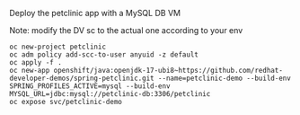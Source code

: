 Deploy the petclinic app with a MySQL DB VM

Note: modify the DV sc to the actual one according to your env

~~~
oc new-project petclinic
oc adm policy add-scc-to-user anyuid -z default
oc apply -f .
oc new-app openshift/java:openjdk-17-ubi8~https://github.com/redhat-developer-demos/spring-petclinic.git --name=petclinic-demo --build-env SPRING_PROFILES_ACTIVE=mysql --build-env MYSQL_URL=jdbc:mysql://petclinic-db:3306/petclinic
oc expose svc/petclinic-demo
~~~
